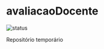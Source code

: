 # avaliacaoDocente
![status](https://travis-ci.org/sad-ufcg/back-end.svg?branch=master)

Repositório temporário

